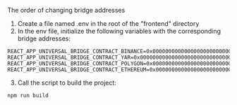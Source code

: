 The order of changing bridge addresses

1. Create a file named .env in the root of the "frontend" directory
2. In the env file, initialize the following variables with the corresponding bridge addresses:

```
REACT_APP_UNIVERSAL_BRIDGE_CONTRACT_BINANCE=0x0000000000000000000000000000000000000000
REACT_APP_UNIVERSAL_BRIDGE_CONTRACT_YAR=0x0000000000000000000000000000000000000000
REACT_APP_UNIVERSAL_BRIDGE_CONTRACT_POLYGON=0x0000000000000000000000000000000000000000
REACT_APP_UNIVERSAL_BRIDGE_CONTRACT_ETHEREUM=0x0000000000000000000000000000000000000000
```

3. Call the script to build the project: 

```
npm run build
```